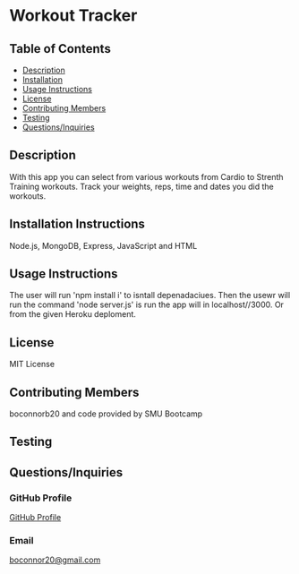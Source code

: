 # Workout Tracker
  ## Table of Contents
  * [Description](#Description)
  * [Installation](#Installation-Instructions)
  * [Usage Instructions](#Usage-Instructions)
  * [License](#License)
  * [Contributing Members](#Contributing-Members)
  * [Testing](#Testing)    
  * [Questions/Inquiries](#Questions/Inquiries)
  ## Description
  With this app you can select from various workouts from Cardio to Strenth Training workouts. Track your weights, reps, time and dates you did the workouts. 
  ## Installation Instructions 
  Node.js, MongoDB, Express, JavaScript and HTML
  ## Usage Instructions
  The user will run 'npm install i' to isntall depenadaciues. Then the usewr will run the command 'node server.js' is run the app will in localhost//3000. Or from the given Heroku deploment.  
  ## License
   MIT License
  ## Contributing Members
  boconnorb20 and code provided by SMU Bootcamp
  ## Testing 
   
  ## Questions/Inquiries 
  ### GitHub Profile
  [GitHub Profile](http://github.com/https://github.com/boconnorb20/Workout_Fitness_Tracker)
  ### Email
  boconnor20@gmail.com
